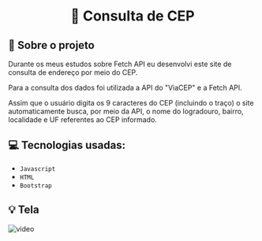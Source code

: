 <h1 align="center">
  📌 Consulta de CEP
</h1>


## :rocket: Sobre o projeto

Durante os meus estudos sobre Fetch API eu desenvolvi este site de consulta de endereço por meio do CEP.

Para a consulta dos dados foi utilizada a API do "ViaCEP" e a Fetch API.

Assim que o usuário digita os 9 caracteres do CEP (incluindo o traço) o site automaticamente busca, por meio da API, o nome do logradouro, bairro, localidade e UF referentes ao CEP informado.


## :computer: Tecnologias usadas:

- `Javascript`
- `HTML`
- `Bootstrap`


## :bulb: Tela

![video](https://user-images.githubusercontent.com/23708544/89347851-ea678700-d681-11ea-86e6-4175ff4d81af.gif)
